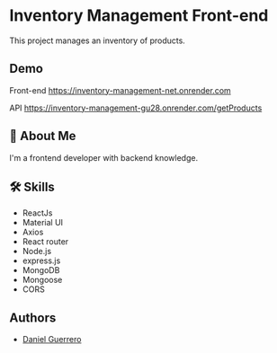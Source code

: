 # Inventory Management Front-end

This project manages an inventory of products.

## Demo

Front-end https://inventory-management-net.onrender.com

API https://inventory-management-gu28.onrender.com/getProducts

## 🚀 About Me
I'm a frontend developer with backend knowledge.

## 🛠 Skills
- ReactJs
- Material UI
- Axios
- React router
- Node.js
- express.js
- MongoDB
- Mongoose
- CORS
  
## Authors
- [Daniel Guerrero](https://github.com/danoGuerrero)
